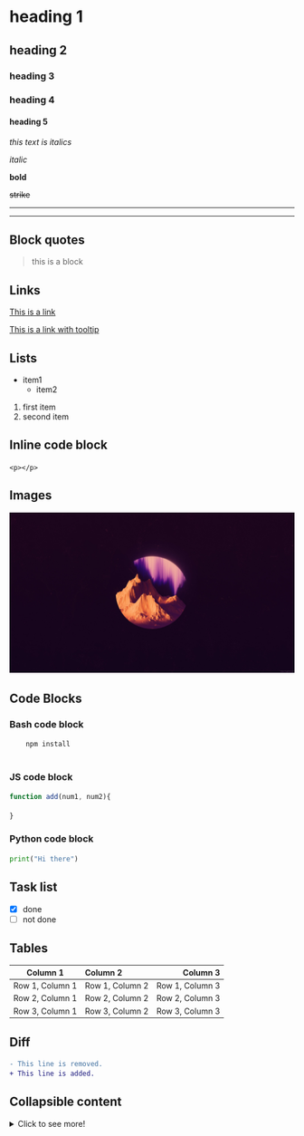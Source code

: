 # heading 1
## heading 2
### heading 3
### heading 4
#### heading 5

<!-- Italics -->
*this text is italics*

_italic_

<!-- Bold -->
**bold**

<!-- Strike Through-->
~~strike~~

<!-- Horizontal Line -->

--- 
___

## Block quotes

<!-- Block quote -->
> this is a block

## Links
<!--  links -->
[This is a link](/)

[This is a link with tooltip](/ "tooltip")

## Lists

<!-- Unordered List -->
* item1
    * item2

<!--Ordered List-->

1. first item
2. second item

## Inline code block
<!-- inline code block-->
`<p></p>`

## Images
<!--Images-->

![Aesthetic](profile.jpg)


<!-- github md-->

## Code Blocks
### Bash code block

<!-- Bash script block -->

```bash
    npm install
    
```
### JS code block

<!-- JS Block-->

```javascript
function add(num1, num2){

}

```
### Python code block

<!-- Python block-->

```python
print("Hi there")
```

## Task list
<!-- task list -->
* [x] done
* [ ] not done

## Tables
<!-- tables -->
<!-- Note that :---: means center aligned -->
<!-- Note that ---: means right aligned -->
<!-- Note that :--- means left aligned -->

| Column 1 | Column 2 | Column 3 |
| :---: | :--- | ---: |
| Row 1, Column 1 | Row 1, Column 2 | Row 1, Column 3 |
| Row 2, Column 1 | Row 2, Column 2 | Row 2, Column 3 |
| Row 3, Column 1 | Row 3, Column 2 | Row 3, Column 3 |

## Diff
<!-- Diff -->
```diff
- This line is removed.
+ This line is added.
```

## Collapsible content
<details>
<summary>Click to see more!</summary>

    ## More awesoms tips!

    - item 1 
    - item 2
</details>